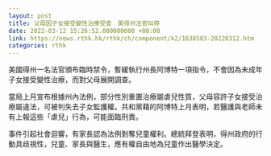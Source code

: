 ```yaml
---
layout: post
title: 父母因子女接受變性治療受查　美得州法官叫停
date: 2022-03-12 15:26:52.000000000 +08:00
link: https://news.rthk.hk/rthk/ch/component/k2/1638583-20220312.htm
categories: rthk
---
```


美國得州一名法官頒布臨時禁令，暫緩執行州長阿博特一項指令，不會因為未成年子女接受變性治療，而對父母展開調查。

當局上月宣布根據州內法例，部分性別重置治療屬虐兒性質，父母容許子女接受治療屬違法，可被判失去子女監護權。共和黨藉的阿博特上月表明，若醫護與老師未有上報這些「虐兒」行為，可能面臨刑責。

事件引起社會迴響，有家長認為法例剝奪兒童權利。總統拜登表明，得州政府的行動具歧視性，兒童、家長與醫生，應有權自由地為兒童作出醫學決定。
